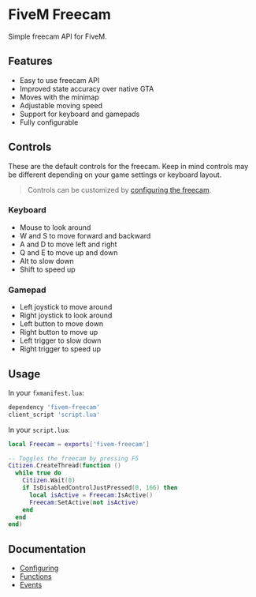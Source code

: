 FiveM Freecam
=============

Simple freecam API for FiveM.

Features
--------

- Easy to use freecam API
- Improved state accuracy over native GTA
- Moves with the minimap
- Adjustable moving speed
- Support for keyboard and gamepads
- Fully configurable

Controls
--------

These are the default controls for the freecam. Keep in mind controls may be
different depending on your game settings or keyboard layout.

> Controls can be customized by [configuring the freecam](docs/CONFIGURING.md#control-mapping).

### Keyboard

- Mouse to look around
- W and S to move forward and backward
- A and D to move left and right
- Q and E to move up and down
- Alt to slow down
- Shift to speed up

### Gamepad

- Left joystick to move around
- Right joystick to look around
- Left button to move down
- Right button to move up
- Left trigger to slow down
- Right trigger to speed up

Usage
-----

In your `fxmanifest.lua`:
```lua
dependency 'fivem-freecam'
client_script 'script.lua'
```

In your `script.lua`:
```lua
local Freecam = exports['fivem-freecam']

-- Toggles the freecam by pressing F5
Citizen.CreateThread(function ()
  while true do
    Citizen.Wait(0)
    if IsDisabledControlJustPressed(0, 166) then
      local isActive = Freecam:IsActive()
      Freecam:SetActive(not isActive)
    end
  end
end)
```

Documentation
-------------

- [Configuring](docs/CONFIGURING.md)
- [Functions](docs/EXPORTS.md)
- [Events](docs/EVENTS.md)
